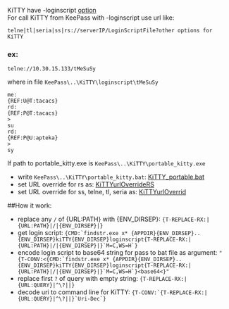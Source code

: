 KiTTY have -loginscript [option](http://www.9bis.net/kitty/#!pages/LogonScript.md)   
For call KiTTY from KeePass with -loginscript use url like:
```
telne|tl|seria|ss|rs://serverIP/LoginScriptFile?other options for KiTTY
```
### ex:
```
telne://10.30.15.133/tMeSuSy
```
where in file ```KeePass\..\KiTTY\loginscript\tMeSuSy```
```
me:
{REF:U@T:tacacs}
rd:
{REF:P@T:tacacs}
>
su
rd:
{REF:P@U:apteka}
>
sy
```
If path to portable_kitty.exe is ```KeePass\..\KiTTY\portable_kitty.exe```
- write ```KeePass\..\KiTTY\portable_kitty.bat```: [KiTTY_portable.bat](https://github.com/abakum/KeePassURLOverride/blob/main/KiTTY_portable.bat)
- set URL override for rs as: [KiTTYurlOverrideRS](https://github.com/abakum/KeePassURLOverride/blob/main/KiTTYurlOverrideRS)   
- set URL override for ss, telne, tl, seria as: [KiTTYurlOverrid](https://github.com/abakum/KeePassURLOverride/blob/main/KiTTYurlOverrid)   

##How it work:
- replace any ```/``` of {URL:PATH} with {ENV_DIRSEP}: ```{T-REPLACE-RX:|{URL:PATH}|/|{ENV_DIRSEP}|}```
- get login script: ```{CMD:`findstr.exe x* {APPDIR}{ENV_DIRSEP}..{ENV_DIRSEP}kiTTY{ENV_DIRSEP}loginscript{T-REPLACE-RX:|{URL:PATH}|/|{ENV_DIRSEP}|}`M=C,WS=H`}```
- encode login script to base64 string for pass to bat file as argument: ```"{T-CONV:<{CMD:`findstr.exe x* {APPDIR}{ENV_DIRSEP}..{ENV_DIRSEP}kiTTY{ENV_DIRSEP}loginscript{T-REPLACE-RX:|{URL:PATH}|/|{ENV_DIRSEP}|}`M=C,WS=H`}<base64<}"```
- replace first ```?``` of query with empty string: ```{T-REPLACE-RX:|{URL:QUERY}|^\?||}```
- decode uri to command line for KiTTY: ```{T-CONV:`{T-REPLACE-RX:|{URL:QUERY}|^\?||}`Uri-Dec`}```
